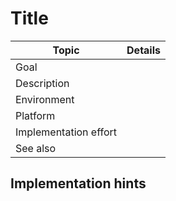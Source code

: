 # Title

| Topic                 | Details |
|-----------------------|----------------------------|
| Goal                  | |
| Description           | |
| Environment           | |
| Platform              | |
| Implementation effort | |
| See also              | |

## Implementation hints
